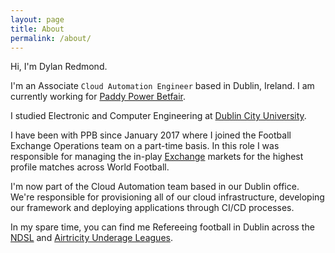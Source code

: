 ```yaml
---
layout: page
title: About
permalink: /about/
---
```


Hi, I'm Dylan Redmond.

I'm an Associate `Cloud Automation Engineer` based in Dublin, Ireland. I am currently working for [Paddy Power Betfair](https://www.paddypowerbetfair.com/).

I studied Electronic and Computer Engineering at [Dublin City University](https://www.dcu.ie/).

I have been with PPB since January 2017 where I joined the Football Exchange Operations team on a part-time basis.
In this role I was responsible for managing the in-play [Exchange](https://www.betfair.com/exchange/plus/football) markets for the highest profile matches across World Football.

I'm now part of the Cloud Automation team based in our Dublin office. We're responsible for provisioning all of our cloud infrastructure, developing our framework and deploying applications through CI/CD processes.

In my spare time, you can find me Refereeing football in Dublin across the [NDSL](http://ndsl.ie/) and [Airtricity Underage Leagues](https://www.sseairtricityleague.ie/).

